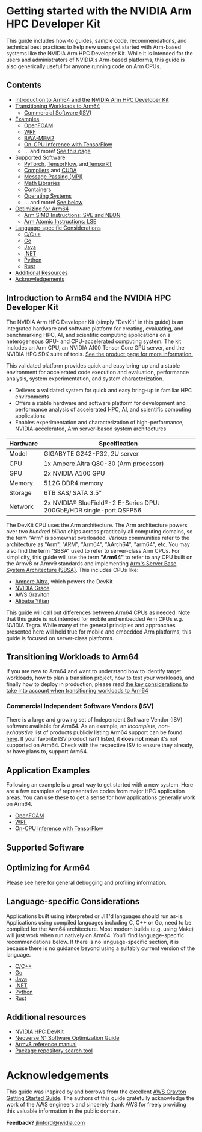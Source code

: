 # Getting started with the NVIDIA Arm HPC Developer Kit
This guide includes how-to guides, sample code, recommendations, and technical best practices to help new users get started with Arm-based systems like the NVIDIA Arm HPC Developer Kit.  While it is intended for the users and administrators of NVIDIA's Arm-based platforms, this guide is also generically useful for anyone running code on Arm CPUs.


## Contents
* [Introduction to Arm64 and the NVIDIA Arm HPC Developer Kit](#introduction-to-arm64-and-the-nvidia-hpc-developer-kit)
* [Transitioning Workloads to Arm64](#transitioning-workloads-to-arm64)
  * [Commercial Software (ISV)](isv.md)
* [Examples](examples.md) 
  * [OpenFOAM](apps/openfoam.md)
  * [WRF](apps/wrf.md)
  * [BWA-MEM2](apps/bwa-mem2.md)
  * [On-CPU Inference with TensorFlow](apps/tensorflow-cpu.md)
  * ... and more! [See this page](applications.md)
* [Supported Software](software.md)
  * [PyTorch](apps/pytorch-gpu.md), [TensorFlow](apps/tensorflow-gpu.md), and[TensorRT](tensorrt.md)
  * [Compilers](compilers.md) and [CUDA](cuda.md)
  * [Message Passing (MPI)](mpi.md)
  * [Math Libraries](mathlibs.md)
  * [Containers](containers.md)
  * [Operating Systems](os.md)
  * ... and more!  [See below](#software-ecosystem)
* [Optimizing for Arm64](optimizing.md)
  * [Arm SIMD Instructions: SVE and NEON](vectorization.md)
  * [Arm Atomic Instructions: LSE](optimizing.md#locksynchronization-intensive-workload)
* [Language-specific Considerations](#language-specific-considerations)
  * [C/C++](langs/c-c++.md)
  * [Go](langs/golang.md)
  * [Java](langs/java.md)
  * [.NET](langs/dotnet.md)
  * [Python](langs/python.md)
  * [Rust](langs/rust.md) 
* [Additional Resources](#additional-resources)
* [Acknowledgements](#acknowledgements)


## Introduction to Arm64 and the NVIDIA HPC Developer Kit

The NVIDIA Arm HPC Developer Kit (simply "DevKit" in this guide) is an integrated hardware and software platform for creating, evaluating, and benchmarking HPC, AI, and scientific computing applications on a heterogeneous GPU- and CPU-accelerated computing system. The kit includes an Arm CPU, an NVIDIA A100 Tensor Core GPU server, and the NVIDIA HPC SDK suite of tools.  [See the product page for more information.](https://developer.nvidia.com/arm-hpc-devkit)

This validated platform provides quick and easy bring-up and a stable environment for accelerated code execution and evaluation, performance analysis, system experimentation, and system characterization.
 * Delivers a validated system for quick and easy bring-up in familiar HPC environments
 * Offers a stable hardware and software platform for development and performance analysis of accelerated HPC, AI, and scientific computing applications
 * Enables experimentation and characterization of high-performance, NVIDIA-accelerated, Arm server-based system architectures

Hardware | Specification
-------- | --------
Model	   | GIGABYTE G242-P32, 2U server
CPU	     | 1x Ampere Altra Q80-30 (Arm processor)
GPU	     | 2x NVIDIA A100 GPU
Memory	 | 512G DDR4 memory
Storage	 | 6TB SAS/ SATA 3.5″
Network	 | 2x NVIDIA® BlueField®-2 E-Series DPU: 200GbE/HDR single-port QSFP56

The DevKit CPU uses the Arm architecture.  The Arm architecture powers over *two hundred billion* chips across practically all computing domains, so the term "Arm" is somewhat overloaded.  Various communities refer to the architecture as "Arm", "ARM", "Arm64", "AArch64", "arm64", etc.  You may also find the term "SBSA" used to refer to server-class Arm CPUs.  For simplicity, this guide will use the term **"Arm64"** to refer to any CPU built on the Armv8 or Armv9 standards and implementing [Arm's Server Base System Architecture (SBSA)](https://developer.arm.com/documentation/den0029/latest).  This includes CPUs like:

 * [Ampere Altra](https://amperecomputing.com/processors/ampere-altra/), which powers the DevKit
 * [NVIDIA Grace](https://www.nvidia.com/en-us/data-center/grace-cpu/)
 * [AWS Graviton](https://aws.amazon.com/ec2/graviton/) 
 * [Alibaba Yitian](https://fuse.wikichip.org/news/tag/yitian-710/)

This guide will call out differences between Arm64 CPUs as needed.  Note that this guide is not intended for mobile and embedded Arm CPUs e.g. NVIDIA Tegra.  While many of the general principles and approaches presented here will hold true for mobile and embedded Arm platforms, this guide is focused on server-class platforms.

## Transitioning Workloads to Arm64
If you are new to Arm64 and want to understand how to identify target workloads, how to plan a transition project, how to test your workloads, and finally how to deploy in production, please read [the key considerations to take into account when transitioning workloads to Arm64](transition-guide.md)

### Commercial Independent Software Vendors (ISV)
There is a large and growing set of Independent Software Vendor (ISV) software available for Arm64.  As an example, an _incomplete, non-exhaustive_ list of products publicly listing Arm64 support can be found [here](isv.md). If your favorite ISV product isn't listed, it **does not** mean it's not supported on Arm64.  Check with the respective ISV to ensure they already, or have plans to, support Arm64.


## Application Examples

Following an example is a great way to get started with a new system.  Here are a few examples of representative codes from major HPC application areas.  You can use these to get a sense for how applications generally work on Arm64.

  * [OpenFOAM](openfoam.md)
  * [WRF](wrf.md)
  * [On-CPU Inference with TensorFlow](tensorflow.md)

## Supported Software




## Optimizing for Arm64
Please see [here](optimizing.md) for general debugging and profiling information.


## Language-specific Considerations
Applications built using interpreted or JIT'd languages should run as-is. Applications using compiled languages including C, C++ or Go, need to be compiled for the Arm64 architecture. Most modern builds (e.g. using Make) will just work when run natively on Arm64.  You’ll find language-specific recommendations below.  If there is no language-specific section, it is because there is no guidance beyond using a suitably current version of the language.

 * [C/C++](c-c++.md)
 * [Go](golang.md)
 * [Java](java.md)
 * [.NET](dotnet.md)
 * [Python](python.md)
 * [Rust](rust.md)


## Additional resources
 * [NVIDIA HPC DevKit](https://developer.nvidia.com/arm-hpc-devkit)
 * [Neoverse N1 Software Optimization Guide](https://documentation-service.arm.com/static/5f05e93dcafe527e86f61acd)
 * [Armv8 reference manual](https://documentation-service.arm.com/static/60119835773bb020e3de6fee)
 * [Package repository search tool](https://pkgs.org/)


# Acknowledgements
This guide was inspired by and borrows from the excellent [AWS Gravton Getting Started Guide](https://github.com/aws/aws-graviton-getting-started).  The authors of this guide gratefully acknowledge the work of the AWS engineers and sincerely thank AWS for freely providing this valuable information in the public domain.


**Feedback?** jlinford@nvidia.com
